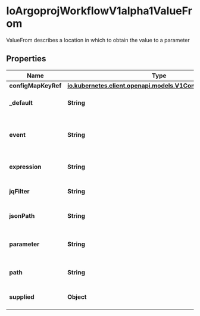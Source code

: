 

# IoArgoprojWorkflowV1alpha1ValueFrom

ValueFrom describes a location in which to obtain the value to a parameter

## Properties

Name | Type | Description | Notes
------------ | ------------- | ------------- | -------------
**configMapKeyRef** | [**io.kubernetes.client.openapi.models.V1ConfigMapKeySelector**](io.kubernetes.client.openapi.models.V1ConfigMapKeySelector.md) |  |  [optional]
**_default** | **String** | Default specifies a value to be used if retrieving the value from the specified source fails |  [optional]
**event** | **String** | Selector (https://github.com/antonmedv/expr) that is evaluated against the event to get the value of the parameter. E.g. &#x60;payload.message&#x60; |  [optional]
**expression** | **String** | Expression, if defined, is evaluated to specify the value for the parameter |  [optional]
**jqFilter** | **String** | JQFilter expression against the resource object in resource templates |  [optional]
**jsonPath** | **String** | JSONPath of a resource to retrieve an output parameter value from in resource templates |  [optional]
**parameter** | **String** | Parameter reference to a step or dag task in which to retrieve an output parameter value from (e.g. &#39;{{steps.mystep.outputs.myparam}}&#39;) |  [optional]
**path** | **String** | Path in the container to retrieve an output parameter value from in container templates |  [optional]
**supplied** | **Object** | SuppliedValueFrom is a placeholder for a value to be filled in directly, either through the CLI, API, etc. |  [optional]



